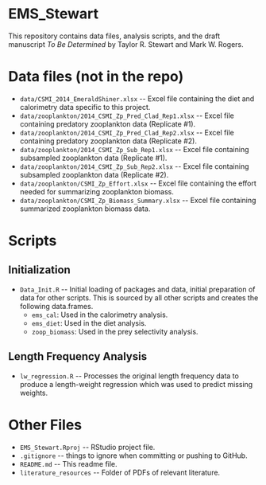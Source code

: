EMS_Stewart
==========

This repository contains data files, analysis scripts, and the draft manuscript *To Be Determined* by Taylor R. Stewart and Mark W. Rogers.


# Data files (not in the repo)
* `data/CSMI_2014_EmeraldShiner.xlsx` -- Excel file containing the diet and calorimetry data specific to this project.
* `data/zooplankton/2014_CSMI_Zp_Pred_Clad_Rep1.xlsx` -- Excel file containing predatory zooplankton data (Replicate #1).
* `data/zooplankton/2014_CSMI_Zp_Pred_Clad_Rep2.xlsx` -- Excel file containing predatory zooplankton data (Replicate #2).
* `data/zooplankton/2014_CSMI_Zp_Sub_Rep1.xlsx` -- Excel file containing subsampled zooplankton data (Replicate #1).
* `data/zooplankton/2014_CSMI_Zp_Sub_Rep2.xlsx` -- Excel file containing subsampled zooplankton data (Replicate #2).
* `data/zooplankton/CSMI_Zp_Effort.xlsx` -- Excel file containing the effort needed for summarizing zooplankton biomass.
* `data/zooplankton/CSMI_Zp_Biomass_Summary.xlsx` -- Excel file containing summarized zooplankton biomass data.


# Scripts
## Initialization
* `Data_Init.R` -- Initial loading of packages and data, initial preparation of data for other scripts.  This is sourced by all other scripts and creates the following data.frames.
    * `ems_cal`: Used in the calorimetry analysis.
    * `ems_diet`: Used in the diet analysis.
    * `zoop_biomass`: Used in the prey selectivity analysis.


## Length Frequency Analysis
* `lw_regression.R` -- Processes the original length frequency data to produce a length-weight regression which was used to predict missing weights.


# Other Files
* `EMS_Stewart.Rproj` -- RStudio project file.
* `.gitignore` -- things to ignore when committing or pushing to GitHub.
* `README.md` -- This readme file.
* `literature_resources` -- Folder of PDFs of relevant literature.
